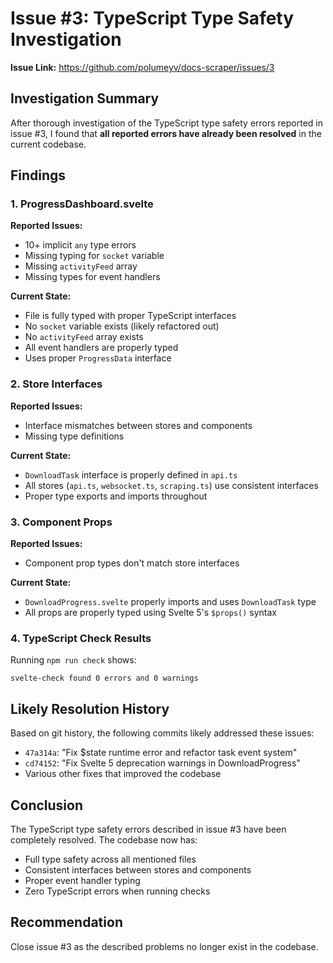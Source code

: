 # Issue #3: TypeScript Type Safety Investigation

**Issue Link:** https://github.com/polumeyv/docs-scraper/issues/3

## Investigation Summary

After thorough investigation of the TypeScript type safety errors reported in issue #3, I found that **all reported errors have already been resolved** in the current codebase.

## Findings

### 1. ProgressDashboard.svelte
**Reported Issues:**
- 10+ implicit `any` type errors
- Missing typing for `socket` variable
- Missing `activityFeed` array
- Missing types for event handlers

**Current State:**
- File is fully typed with proper TypeScript interfaces
- No `socket` variable exists (likely refactored out)
- No `activityFeed` array exists
- All event handlers are properly typed
- Uses proper `ProgressData` interface

### 2. Store Interfaces
**Reported Issues:**
- Interface mismatches between stores and components
- Missing type definitions

**Current State:**
- `DownloadTask` interface is properly defined in `api.ts`
- All stores (`api.ts`, `websocket.ts`, `scraping.ts`) use consistent interfaces
- Proper type exports and imports throughout

### 3. Component Props
**Reported Issues:**
- Component prop types don't match store interfaces

**Current State:**
- `DownloadProgress.svelte` properly imports and uses `DownloadTask` type
- All props are properly typed using Svelte 5's `$props()` syntax

### 4. TypeScript Check Results
Running `npm run check` shows:
```
svelte-check found 0 errors and 0 warnings
```

## Likely Resolution History

Based on git history, the following commits likely addressed these issues:
- `47a314a`: "Fix $state runtime error and refactor task event system"
- `cd74152`: "Fix Svelte 5 deprecation warnings in DownloadProgress"
- Various other fixes that improved the codebase

## Conclusion

The TypeScript type safety errors described in issue #3 have been completely resolved. The codebase now has:
- Full type safety across all mentioned files
- Consistent interfaces between stores and components
- Proper event handler typing
- Zero TypeScript errors when running checks

## Recommendation

Close issue #3 as the described problems no longer exist in the codebase.